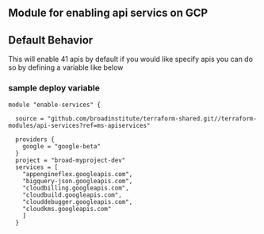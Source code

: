 ## Module for enabling api servics on GCP

## Default Behavior
This will enable 41 apis by default if you would like specify apis you can do so by defining a variable like below

### sample deploy variable
```
module "enable-services" {

  source = "github.com/broadinstitute/terraform-shared.git//terraform-modules/api-services?ref=ms-apiservices"

  providers {
    google = "google-beta"
  }
  project = "broad-myproject-dev"
  services = [
    "appengineflex.googleapis.com",
    "bigquery-json.googleapis.com",
    "cloudbilling.googleapis.com",
    "cloudbuild.googleapis.com",
    "clouddebugger.googleapis.com",
    "cloudkms.googleapis.com"
    ]
  }
 ```

